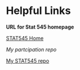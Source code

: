 # Helpful Links 


__URL for Stat 545 homepage__

[STAT545 Home](https://github.com/STAT545-UBC/STAT545-home)


_My partcipation repo_

[My STAT545 repo](https://github.com/sallyinnis/STAT545-participation.git)


